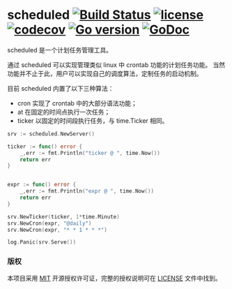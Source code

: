 scheduled
[![Build Status](https://travis-ci.org/issue9/scheduled.svg?branch=master)](https://travis-ci.org/issue9/scheduled)
[![license](https://img.shields.io/badge/license-MIT-brightgreen.svg?style=flat)](https://opensource.org/licenses/MIT)
[![codecov](https://codecov.io/gh/issue9/scheduled/branch/master/graph/badge.svg)](https://codecov.io/gh/issue9/scheduled)
[![Go version](https://img.shields.io/badge/Go-1.5-brightgreen.svg?style=flat)](https://golang.org)
[![GoDoc](https://godoc.org/github.com/issue9/scheduled?status.svg)](https://godoc.org/github.com/issue9/scheduled)
======

scheduled 是一个计划任务管理工具。

通过 scheduled 可以实现管理类似 linux 中 crontab 功能的计划任务功能。
当然功能并不止于此，用户可以实现自己的调度算法，定制任务的启动机制。

目前 scheduled 内置了以下三种算法：
- cron 实现了 crontab 中的大部分语法功能；
- at 在固定的时间点执行一次任务；
- ticker 以固定的时间段执行任务，与 time.Ticker 相同。

```go
srv := scheduled.NewServer()

ticker := func() error {
    _,err := fmt.Println("ticker @ ", time.Now())
    return err
}


expr := func() error {
    _,err := fmt.Println("expr @ ", time.Now())
    return err
}

srv.NewTicker(ticker, 1*time.Minute)
srv.NewCron(expr, "@daily")
srv.NewCron(expr, "* * 1 * * *")

log.Panic(srv.Serve())
```


### 版权

本项目采用 [MIT](https://opensource.org/licenses/MIT) 开源授权许可证，完整的授权说明可在 [LICENSE](LICENSE) 文件中找到。

